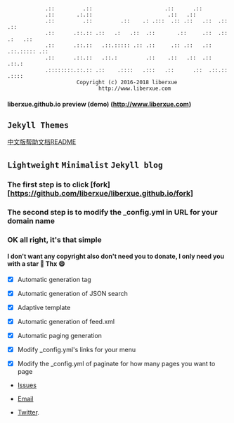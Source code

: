                 .::         .::                       .::      .::                 
                .::       .:.::                        .::   .::                    
                .::         .::         .::    .: .:::  .:: .::   .::  .::   .::    
                .::      .::.:: .::   .:   .::  .::       .::     .::  .:: .:   .:: 
                .::      .::.::   .::.::::: .:: .::     .:: .::   .::  .::.::::: .::
                .::      .::.::   .::.:         .::    .::   .::  .::  .::.:        
                .::::::::.::.:: .::    .::::   .:::   .::      .::  .::.::  .::::   
                          Copyright (c) 2016-2018 liberxue
                                 http://www.liberxue.com
                           
#### liberxue.github.io preview (demo) (http://www.liberxue.com)

`Jekyll Themes`
----------
[中文版帮助文档README](/ChinaREADME.md)
## `Lightweight`  `Minimalist`  `Jekyll blog`

### The first step is to click [fork][https://github.com/liberxue/liberxue.github.io/fork]
### The second step is to modify the _config.yml in URL for your domain name

### OK all right, it's that simple

#### I don't want any copyright also don't need you to donate, I only need you with a star 🌟  Thx 😄

- [x] Automatic generation tag
- [x] Automatic generation of JSON search
- [x] Adaptive template
- [x] Automatic generation of feed.xml
- [x] Automatic paging generation
- [x] Modify _config.yml's links for your menu
- [x] Modify the _config.yml of paginate for how many pages you want to page


* [Issues](https://github.com/Liberxue/liberxue.github.io/issues)
 
* [Email](mailto:chongzika@gmail.com)
 
* [Twitter](https://twitter.com/xigrug).

